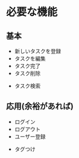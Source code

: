 # 必要な機能

## 基本

- 新しいタスクを登録
- タスクを編集
- タスク完了
- タスク削除
* タスク検索

## 応用(余裕があれば)

- ログイン
- ログアウト
- ユーザー登録
* タグつけ
